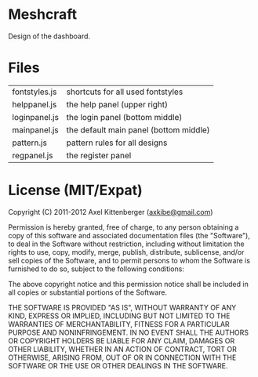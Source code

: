 Meshcraft
=========
Design of the dashboard.

Files
=====
<table>

 <tr><td>   fontstyles.js
</td><td>   shortcuts for all used fontstyles
</td></tr>

 <tr><td>   helppanel.js
</td><td>   the help panel (upper right)
</td></tr>

 <tr><td>   loginpanel.js
</td><td>   the login panel (bottom middle)
</td></tr>

 <tr><td>   mainpanel.js
</td><td>   the default main panel (bottom middle)
</td></tr>

 <tr><td>   pattern.js
</td><td>   pattern rules for all designs
</td></tr>

 <tr><td>   regpanel.js
</td><td>   the register panel
</td></tr>

</table>

License (MIT/Expat)
===================
Copyright (C) 2011-2012 Axel Kittenberger (axkibe@gmail.com)

Permission is hereby granted, free of charge, to any person obtaining a copy of this software and associated documentation files (the "Software"), to deal in the Software without restriction, including without limitation the rights to use, copy, modify, merge, publish, distribute, sublicense, and/or sell copies of the Software, and to permit persons to whom the Software is furnished to do so, subject to the following conditions:

The above copyright notice and this permission notice shall be included in all copies or substantial portions of the Software.

THE SOFTWARE IS PROVIDED "AS IS", WITHOUT WARRANTY OF ANY KIND, EXPRESS OR IMPLIED, INCLUDING BUT NOT LIMITED TO THE WARRANTIES OF MERCHANTABILITY, FITNESS FOR A PARTICULAR PURPOSE AND NONINFRINGEMENT. IN NO EVENT SHALL THE AUTHORS OR COPYRIGHT HOLDERS BE LIABLE FOR ANY CLAIM, DAMAGES OR OTHER LIABILITY, WHETHER IN AN ACTION OF CONTRACT, TORT OR OTHERWISE, ARISING FROM, OUT OF OR IN CONNECTION WITH THE SOFTWARE OR THE USE OR OTHER DEALINGS IN THE SOFTWARE.


